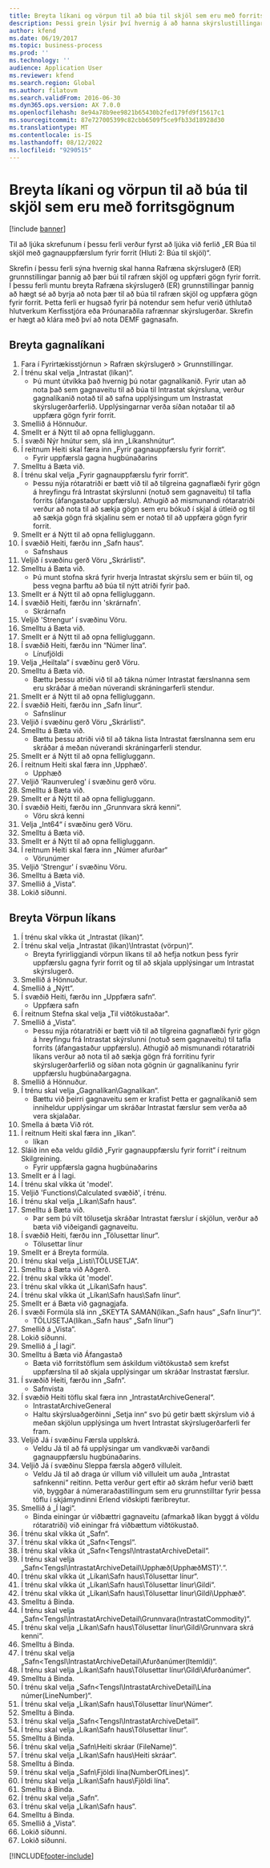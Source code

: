 ```yaml
---
title: Breyta líkani og vörpun til að búa til skjöl sem eru með forritsgögnum
description: Þessi grein lýsir því hvernig á að hanna skýrslustillingar til að búa til rafrænt skjal og uppfæra forritsgögn. (Hluti 2 - Mynda skjöl).
author: kfend
ms.date: 06/19/2017
ms.topic: business-process
ms.prod: ''
ms.technology: ''
audience: Application User
ms.reviewer: kfend
ms.search.region: Global
ms.author: filatovm
ms.search.validFrom: 2016-06-30
ms.dyn365.ops.version: AX 7.0.0
ms.openlocfilehash: 8e94a78b9ee9821b65430b2fed179fd9f15617c1
ms.sourcegitcommit: 87e727005399c82cbb6509f5ce9fb33d18928d30
ms.translationtype: MT
ms.contentlocale: is-IS
ms.lasthandoff: 08/12/2022
ms.locfileid: "9290515"
---
```

# <a name="modify-models-and-mappings-to-generate-documents-that-have-application-data"></a>Breyta líkani og vörpun til að búa til skjöl sem eru með forritsgögnum

[!include [banner](../../includes/banner.md)]

Til að ljúka skrefunum í þessu ferli verður fyrst að ljúka við ferlið „ER Búa til skjöl með gagnauppfærslum fyrir forrit (Hluti 2: Búa til skjöl)“. 

Skrefin í þessu ferli sýna hvernig skal hanna Rafræna skýrslugerð (ER) grunnstillingar þannig að þær búi til rafræn skjöl og uppfæri gögn fyrir forrit. Í þessu ferli muntu breyta Rafræna skýrslugerð (ER) grunnstillingar þannig að hægt sé að byrja að nota þær til að búa til rafræn skjöl og uppfæra gögn fyrir forrit. Þetta ferli er hugsað fyrir þá notendur sem hefur verið úthlutað hlutverkum Kerfisstjóra eða Þróunaraðila rafrænnar skýrslugerðar. Skrefin er hægt að klára með því að nota DEMF gagnasafn.


## <a name="modify-data-model"></a>Breyta gagnalíkani
1. Fara í Fyrirtækisstjórnun > Rafræn skýrslugerð > Grunnstillingar.
2. Í trénu skal velja „Intrastat (líkan)“.
    * Þú munt útvíkka það hvernig þú notar gagnalíkanið. Fyrir utan að nota það sem gagnaveitu til að búa til Intrastat skýrsluna, verður gagnalíkanið notað til að safna upplýsingum um Instrastat skýrslugerðarferlið. Upplýsingarnar verða síðan notaðar til að uppfæra gögn fyrir forrit.   
3. Smellið á Hönnuður.
4. Smellt er á Nýtt til að opna felligluggann.
5. Í svæði Nýr hnútur sem, slá inn „Líkanshnútur“.
6. Í reitnum Heiti skal færa inn „Fyrir gagnauppfærslu fyrir forrit“.
    * Fyrir uppfærsla gagna hugbúnaðarins  
7. Smelltu á Bæta við.
8. Í trénu skal velja „Fyrir gagnauppfærslu fyrir forrit“.
    * Þessu nýja rótaratriði er bætt við til að tilgreina gagnaflæði fyrir gögn á hreyfingu frá Intrastat skýrslunni (notuð sem gagnaveitu) til tafla forrits (áfangastaður uppfærslu). Athugið að mismunandi rótaratriði verður að nota til að sækja gögn sem eru bókuð í skjal á útleið og til að sækja gögn frá skjalinu sem er notað til að uppfæra gögn fyrir forrit.   
9. Smellt er á Nýtt til að opna felligluggann.
10. Í svæðið Heiti, færðu inn „Safn haus“.
    * Safnshaus  
11. Veljið í svæðinu gerð Vöru „Skrárlisti".
12. Smelltu á Bæta við.
    * Þú munt stofna skrá fyrir hverja Intrastat skýrslu sem er búin til, og þess vegna þarftu að búa til nýtt atriði fyrir það.  
13. Smellt er á Nýtt til að opna felligluggann.
14. Í svæðið Heiti, færðu inn 'skrárnafn'.
    * Skrárnafn  
15. Veljið 'Strengur' í svæðinu Vöru.
16. Smelltu á Bæta við.
17. Smellt er á Nýtt til að opna felligluggann.
18. Í svæðið Heiti, færðu inn “Númer lína“.
    * Línufjöldi  
19. Velja „Heiltala“ í svæðinu gerð Vöru.
20. Smelltu á Bæta við.
    * Bættu þessu atriði við til að tákna númer Intrastat færslnanna sem eru skráðar á meðan núverandi skráningarferli stendur.  
21. Smellt er á Nýtt til að opna felligluggann.
22. Í svæðið Heiti, færðu inn „Safn línur“.
    * Safnslínur  
23. Veljið í svæðinu gerð Vöru „Skrárlisti".
24. Smelltu á Bæta við.
    * Bættu þessu atriði við til að tákna lista Intrastat færslnanna sem eru skráðar á meðan núverandi skráningarferli stendur.  
25. Smellt er á Nýtt til að opna felligluggann.
26. Í reitnum Heiti skal færa inn ‚Upphæð'.
    * Upphæð  
27. Veljið 'Raunveruleg' í svæðinu gerð vöru.
28. Smelltu á Bæta við.
29. Smellt er á Nýtt til að opna felligluggann.
30. Í svæðið Heiti, færðu inn „Grunnvara skrá kenni“.
    * Vöru skrá kenni  
31. Velja „Int64“ í svæðinu gerð Vöru.
32. Smelltu á Bæta við.
33. Smellt er á Nýtt til að opna felligluggann.
34. Í reitnum Heiti skal færa inn „Númer afurðar“
    * Vörunúmer  
35. Veljið 'Strengur' í svæðinu Vöru.
36. Smelltu á Bæta við.
37. Smellið á „Vista“.
38. Lokið síðunni.

## <a name="modify-model-mapping"></a>Breyta Vörpun líkans
1. Í trénu skal víkka út „Intrastat (líkan)“.
2. Í trénu skal velja „Intrastat (líkan)\Intrastat (vörpun)“.
    * Breyta fyrirliggjandi vörpun líkans til að hefja notkun þess fyrir uppfærslu gagna fyrir forrit og til að skjala upplýsingar um Intrastat skýrslugerð.  
3. Smellið á Hönnuður.
4. Smellið á „Nýtt“.
5. Í svæðið Heiti, færðu inn „Uppfæra safn“.
    * Uppfæra safn  
6. Í reitnum Stefna skal velja „Til viðtökustaðar".
7. Smellið á „Vista“.
    * Þessu nýja rótaratriði er bætt við til að tilgreina gagnaflæði fyrir gögn á hreyfingu frá Intrastat skýrslunni (notuð sem gagnaveitu) til tafla forrits (áfangastaður uppfærslu). Athugið að mismunandi rótaratriði líkans verður að nota til að sækja gögn frá forritinu fyrir skýrslugerðarferlið og síðan nota gögnin úr gagnalíkaninu fyrir uppfærslu hugbúnaðargagna.   
8. Smellið á Hönnuður.
9. Í trénu skal velja „Gagnalíkan\Gagnalíkan“.
    * Bættu við þeirri gagnaveitu sem er krafist Þetta er gagnalíkanið sem inniheldur upplýsingar um skráðar Intrastat færslur sem verða að vera skjalaðar.  
10. Smella á bæta Við rót.
11. Í reitnum Heiti skal færa inn „líkan“.
    * líkan  
12. Sláið inn eða veldu gildið „Fyrir gagnauppfærslu fyrir forrit“ í reitnum Skilgreining.
    * Fyrir uppfærsla gagna hugbúnaðarins  
13. Smellt er á Í lagi.
14. Í trénu skal víkka út 'model'.
15. Veljið 'Functions\Calculated svæðið', í trénu.
16. Í trénu skal velja „Líkan\Safn haus“.
17. Smelltu á Bæta við.
    * Þar sem þú vilt tölusetja skráðar Intrastat færslur í skjölun, verður að bæta við viðeigandi gagnaveitu.  
18. Í svæðið Heiti, færðu inn „Tölusettar línur“.
    * Tölusettar línur  
19. Smellt er á Breyta formúla.
20. Í trénu skal velja „Listi\TÖLUSETJA“.
21. Smelltu á Bæta við Aðgerð.
22. Í trénu skal víkka út 'model'.
23. Í trénu skal víkka út „Líkan\Safn haus“.
24. Í trénu skal víkka út „Líkan\Safn haus\Safn línur“.
25. Smellt er á Bæta við gagnagjafa.
26. Í svæði Formúla slá inn „SKEYTA SAMAN(líkan.„Safn haus“ „Safn línur“)“.
    * TÖLUSETJA(líkan.„Safn haus“ „Safn línur“)  
27. Smellið á „Vista“.
28. Lokið síðunni.
29. Smellið á „Í lagi“.
30. Smelltu á Bæta við Áfangastað
    * Bæta við forritstöflum sem áskildum viðtökustað sem krefst uppfærslna til að skjala upplýsingar um skráðar Instrastat færslur.  
31. Í svæðið Heiti, færðu inn „Safn“.
    * Safnvista  
32. Í svæðið Heiti töflu skal færa inn „IntrastatArchiveGeneral“.
    * IntrastatArchiveGeneral  
    * Haltu skýrsluaðgerðinni „Setja inn“ svo þú getir bætt skýrslum við á meðan skjölun upplýsinga um hvert Intrastat skýrslugerðarferli fer fram.  
33. Veljið Já í svæðinu Færsla upplskrá.
    * Veldu Já til að fá upplýsingar um vandkvæði varðandi gagnauppfærslu hugbúnaðarins.  
34. Veljið Já í svæðinu Sleppa færsla aðgerð villuleit.
    * Veldu Já til að draga úr villum við villuleit um auða „Intrastat safnkenni“ reitinn. Þetta verður gert eftir að skrám hefur verið bætt við, byggðar á númeraraðastillingum sem eru grunnstilltar fyrir þessa töflu í skjámyndinni Erlend viðskipti færibreytur.  
35. Smellið á „Í lagi“.
    * Binda einingar úr viðbættri gagnaveitu (afmarkað líkan byggt á völdu rótaratriði) við einingar frá viðbættum viðtökustað.  
36. Í trénu skal víkka út „Safn“.
37. Í trénu skal víkka út „Safn\<Tengsl“.
38. Í trénu skal víkka út „Safn\<Tengsl\IntrastatArchiveDetail“.
39. Í trénu skal velja „Safn\<Tengsl\IntrastatArchiveDetail\Upphæð(UpphæðMST)'.“.
40. Í trénu skal víkka út „Líkan\Safn haus\Tölusettar línur“.
41. Í trénu skal víkka út „Líkan\Safn haus\Tölusettar línur\Gildi“.
42. Í trénu skal víkka út „Líkan\Safn haus\Tölusettar línur\Gildi\Upphæð“.
43. Smelltu á Binda.
44. Í trénu skal velja „Safn\<Tengsl\IntrastatArchiveDetail\Grunnvara(IntrastatCommodity)“.
45. Í trénu skal velja „Líkan\Safn haus\Tölusettar línur\Gildi\Grunnvara skrá kenni“.
46. Smelltu á Binda.
47. Í trénu skal velja „Safn\<Tengsl\IntrastatArchiveDetail\Afurðanúmer(ItemIdi)“.
48. Í trénu skal velja „Líkan\Safn haus\Tölusettar línur\Gildi\Afurðanúmer“.
49. Smelltu á Binda.
50. Í trénu skal velja „Safn\<Tengsl\IntrastatArchiveDetail\Lína númer(LineNumber)“.
51. Í trénu skal velja „Líkan\Safn haus\Tölusettar línur\Númer“.
52. Smelltu á Binda.
53. Í trénu skal velja „Safn\<Tengsl\IntrastatArchiveDetail“.
54. Í trénu skal velja „Líkan\Safn haus\Tölusettar línur“.
55. Smelltu á Binda.
56. Í trénu skal velja „Safn\Heiti skráar (FileName)“.
57. Í trénu skal velja „Líkan\Safn haus\Heiti skráar“.
58. Smelltu á Binda.
59. Í trénu skal velja „Safn\Fjöldi lína(NumberOfLines)“.
60. Í trénu skal velja „Líkan\Safn haus\Fjöldi lína“.
61. Smelltu á Binda.
62. Í trénu skal velja „Safn“.
63. Í trénu skal velja „Líkan\Safn haus“.
64. Smelltu á Binda.
65. Smellið á „Vista“.
66. Lokið síðunni.
67. Lokið síðunni.



[!INCLUDE[footer-include](../../../../includes/footer-banner.md)]
